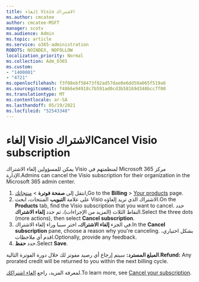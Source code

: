 ```yaml
---
title: إلغاء Visio الاشتراك
ms.author: cmcatee
author: cmcatee-MSFT
manager: scotv
ms.audience: Admin
ms.topic: article
ms.service: o365-administration
ROBOTS: NOINDEX, NOFOLLOW
localization_priority: Normal
ms.collection: Adm_O365
ms.custom:
- "1400001"
- "4721"
ms.openlocfilehash: f3f08ebf58473f82ad57dae0e6dd59a065f519a6
ms.sourcegitcommit: f4866e94918c7b591ad0cd3b58169d340bcc7f00
ms.translationtype: MT
ms.contentlocale: ar-SA
ms.lasthandoff: 05/19/2021
ms.locfileid: "52543348"
---
```

# <a name="cancel-visio-subscription"></a><span data-ttu-id="75e36-102">إلغاء Visio الاشتراك</span><span class="sxs-lookup"><span data-stu-id="75e36-102">Cancel Visio subscription</span></span>

<span data-ttu-id="75e36-103">يمكن للمسؤولين إلغاء الاشتراك Visio لمنظمتهم في Microsoft 365 مركز الإدارة.</span><span class="sxs-lookup"><span data-stu-id="75e36-103">Admins can cancel the Visio subscription for their organization in the Microsoft 365 admin center.</span></span>

1. <span data-ttu-id="75e36-104">انتقل إلى **صفحة فوترة** \> [منتجاتك.](https://go.microsoft.com/fwlink/p/?linkid=842054)</span><span class="sxs-lookup"><span data-stu-id="75e36-104">Go to the **Billing** \> [Your products](https://go.microsoft.com/fwlink/p/?linkid=842054) page.</span></span>
2. <span data-ttu-id="75e36-105">على علامة **التبويب** المنتجات، ابحث Visio الاشتراك الذي تريد إلغاؤه.</span><span class="sxs-lookup"><span data-stu-id="75e36-105">On the **Products** tab, find the Visio subscription that you want to cancel.</span></span> <span data-ttu-id="75e36-106">حدد النقاط الثلاث (المزيد من الإجراءات)، ثم حدد **إلغاء الاشتراك**.</span><span class="sxs-lookup"><span data-stu-id="75e36-106">Select the three dots (more actions), then select **Cancel subscription**.</span></span>
3. <span data-ttu-id="75e36-107">في الجزء **إلغاء الاشتراك،** اختر سببا وراء إلغاء الاشتراك.</span><span class="sxs-lookup"><span data-stu-id="75e36-107">In the **Cancel subscription** pane, choose a reason why you're canceling.</span></span> <span data-ttu-id="75e36-108">بشكل اختياري، اقدم أي ملاحظات.</span><span class="sxs-lookup"><span data-stu-id="75e36-108">Optionally, provide any feedback.</span></span>
4. <span data-ttu-id="75e36-109">حدد **حفظ**.</span><span class="sxs-lookup"><span data-stu-id="75e36-109">Select **Save**.</span></span>

<span data-ttu-id="75e36-110">**المبلغ المسترد:** سيتم إرجاع أي رصيد مفوتر لك خلال دورة الفوترة التالية.</span><span class="sxs-lookup"><span data-stu-id="75e36-110">**Refund:** Any prorated credit will be returned to you within the next billing cycle.</span></span>

<span data-ttu-id="75e36-111">لمعرفة المزيد، راجع [إلغاء اشتراكك](/microsoft-365/commerce/subscriptions/cancel-your-subscription).</span><span class="sxs-lookup"><span data-stu-id="75e36-111">To learn more, see [Cancel your subscription](/microsoft-365/commerce/subscriptions/cancel-your-subscription).</span></span>